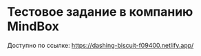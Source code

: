 # Тестовое задание в компанию MindBox

Доступно по ссылке: https://dashing-biscuit-f09400.netlify.app/